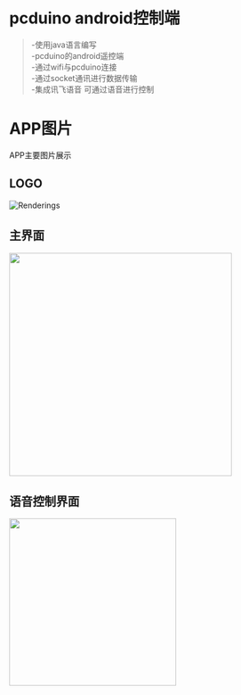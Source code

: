 pcduino android控制端
====================
> -使用java语言编写  
-pcduino的android遥控端  
-通过wifi与pcduino连接  
-通过socket通讯进行数据传输  
-集成讯飞语音 可通过语音进行控制  

# APP图片
APP主要图片展示
## LOGO  

![Renderings](https://github.com/wangtaoT/pcduino1/blob/main/APP-Image/3.png)  

## 主界面

<img src="https://github.com/wangtaoT/pcduino1/blob/main/APP-Image/1.png" width="400" />  

## 语音控制界面  

<img src="https://github.com/wangtaoT/pcduino1/blob/main/APP-Image/2.png" width="300" />  
